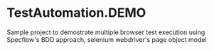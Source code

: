 # TestAutomation.DEMO
Sample project to demostrate multiple browser test execution using Specflow's BDD approach, selenium webdriver's page object model

